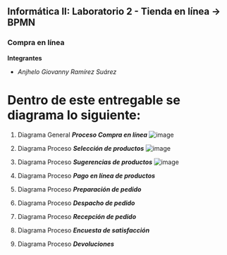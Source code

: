 ## Informática II: Laboratorio 2 - Tienda en línea -> BPMN 
### Compra en línea
**Integrantes**
- *Anjhelo Giovanny Ramírez Suárez*

# Dentro de este entregable se diagrama lo siguiente:

1. Diagrama General ***Proceso Compra en línea***
![image](https://user-images.githubusercontent.com/62915328/189783817-1f95289e-8d77-4115-9d50-b163e796917f.png)

2. Diagrama Proceso ***Selección de productos***
![image](https://user-images.githubusercontent.com/62915328/189786335-08efb627-2476-493f-8530-bb6aa75ef2ab.png)

3. Diagrama Proceso ***Sugerencias de productos***
![image](https://user-images.githubusercontent.com/62915328/189789093-4640e7bd-0ac1-4bc1-af64-ccd6b2c087df.png)

4. Diagrama Proceso ***Pago en línea de productos***

5. Diagrama Proceso ***Preparación de pedido***

6. Diagrama Proceso ***Despacho de pedido***

7. Diagrama Proceso ***Recepción de pedido***

8. Diagrama Proceso ***Encuesta de satisfacción***

9. Diagrama Proceso ***Devoluciones***
